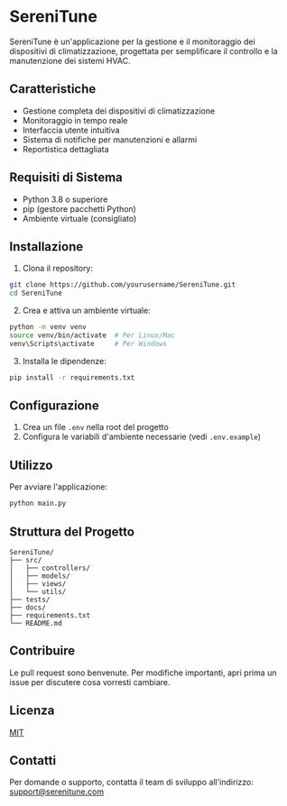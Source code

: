 # SereniTune

SereniTune è un'applicazione per la gestione e il monitoraggio dei dispositivi di climatizzazione, progettata per semplificare il controllo e la manutenzione dei sistemi HVAC.

## Caratteristiche

- Gestione completa dei dispositivi di climatizzazione
- Monitoraggio in tempo reale
- Interfaccia utente intuitiva
- Sistema di notifiche per manutenzioni e allarmi
- Reportistica dettagliata

## Requisiti di Sistema

- Python 3.8 o superiore
- pip (gestore pacchetti Python)
- Ambiente virtuale (consigliato)

## Installazione

1. Clona il repository:
```bash
git clone https://github.com/yourusername/SereniTune.git
cd SereniTune
```

2. Crea e attiva un ambiente virtuale:
```bash
python -m venv venv
source venv/bin/activate  # Per Linux/Mac
venv\Scripts\activate     # Per Windows
```

3. Installa le dipendenze:
```bash
pip install -r requirements.txt
```

## Configurazione

1. Crea un file `.env` nella root del progetto
2. Configura le variabili d'ambiente necessarie (vedi `.env.example`)

## Utilizzo

Per avviare l'applicazione:

```bash
python main.py
```

## Struttura del Progetto

```
SereniTune/
├── src/
│   ├── controllers/
│   ├── models/
│   ├── views/
│   └── utils/
├── tests/
├── docs/
├── requirements.txt
└── README.md
```

## Contribuire

Le pull request sono benvenute. Per modifiche importanti, apri prima un issue per discutere cosa vorresti cambiare.

## Licenza

[MIT](https://choosealicense.com/licenses/mit/)

## Contatti

Per domande o supporto, contatta il team di sviluppo all'indirizzo: support@serenitune.com 